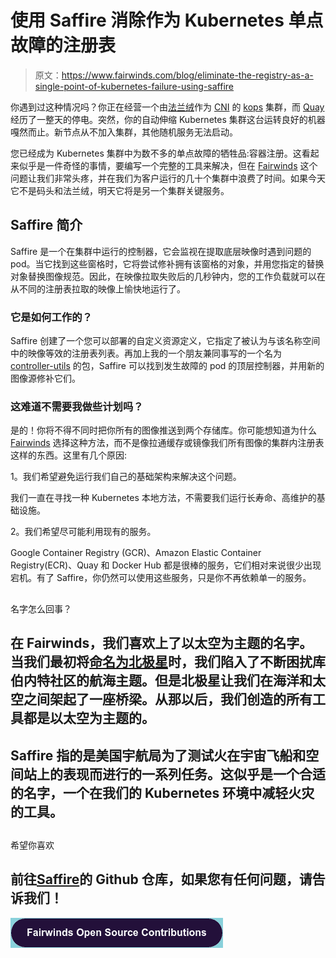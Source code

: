 # 使用 Saffire 消除作为 Kubernetes 单点故障的注册表

> 原文：<https://www.fairwinds.com/blog/eliminate-the-registry-as-a-single-point-of-kubernetes-failure-using-saffire>

 你遇到过这种情况吗？你正在经营一个由[法兰绒](https://github.com/flannel-io/flannel)作为 [CNI](https://kubernetes.io/docs/concepts/extend-kubernetes/compute-storage-net/network-plugins/) 的 [kops](https://kops.sigs.k8s.io/) 集群，而 [Quay](https://quay.io) 经历了一整天的停电。突然，你的自动伸缩 Kubernetes 集群这台运转良好的机器嘎然而止。新节点从不加入集群，其他随机服务无法启动。

您已经成为 Kubernetes 集群中为数不多的单点故障的牺牲品:容器注册。这看起来似乎是一件奇怪的事情，要编写一个完整的工具来解决，但在 [Fairwinds](https://fairwinds.com) 这个问题让我们非常头疼，并在我们为客户运行的几十个集群中浪费了时间。如果今天它不是码头和法兰绒，明天它将是另一个集群关键服务。

## Saffire 简介

Saffire 是一个在集群中运行的控制器，它会监视在提取底层映像时遇到问题的 pod。当它找到这些窗格时，它将尝试修补拥有该窗格的对象，并用您指定的替换对象替换图像规范。因此，在映像拉取失败后的几秒钟内，您的工作负载就可以在从不同的注册表拉取的映像上愉快地运行了。

### 它是如何工作的？

Saffire 创建了一个您可以部署的自定义资源定义，它指定了被认为与该名称空间中的映像等效的注册表列表。再加上我的一个朋友兼同事写的一个名为 [controller-utils](https://github.com/FairwindsOps/controller-utils) 的包，Saffire 可以找到发生故障的 pod 的顶层控制器，并用新的图像源修补它们。

### 这难道不需要我做些计划吗？

是的！你将不得不同时把你所有的图像推送到两个存储库。你可能想知道为什么 [Fairwinds](https://fairwinds.com) 选择这种方法，而不是像拉通缓存或镜像我们所有图像的集群内注册表这样的东西。这里有几个原因:

1。我们希望避免运行我们自己的基础架构来解决这个问题。

我们一直在寻找一种 Kubernetes 本地方法，不需要我们运行长寿命、高维护的基础设施。

2。我们希望尽可能利用现有的服务。

Google Container Registry (GCR)、Amazon Elastic Container Registry(ECR)、Quay 和 Docker Hub 都是很棒的服务，它们相对来说很少出现宕机。有了 Saffire，你仍然可以使用这些服务，只是你不再依赖单一的服务。

## 
名字怎么回事？

## 在 Fairwinds，我们喜欢上了以太空为主题的名字。当我们最初将[命名为北极星](https://github.com/FairwindsOps/polaris)时，我们陷入了不断困扰库伯内特社区的航海主题。但是北极星让我们在海洋和太空之间架起了一座桥梁。从那以后，我们创造的所有工具都是以太空为主题的。

## Saffire 指的是美国宇航局为了测试火在宇宙飞船和空间站上的表现而进行的一系列任务。这似乎是一个合适的名字，一个在我们的 Kubernetes 环境中减轻火灾的工具。

## 
希望你喜欢

## 前往[Saffire](https://github.com/FairwindsOps/saffire)的 Github 仓库，如果您有任何问题，请告诉我们！

[![Fairwinds Open Source Contributions](img/7d97f9831d48f7363d5ce22f38471699.png)](https://cta-redirect.hubspot.com/cta/redirect/2184645/a23b9631-ae62-4d66-b1e9-55078f2a0481)